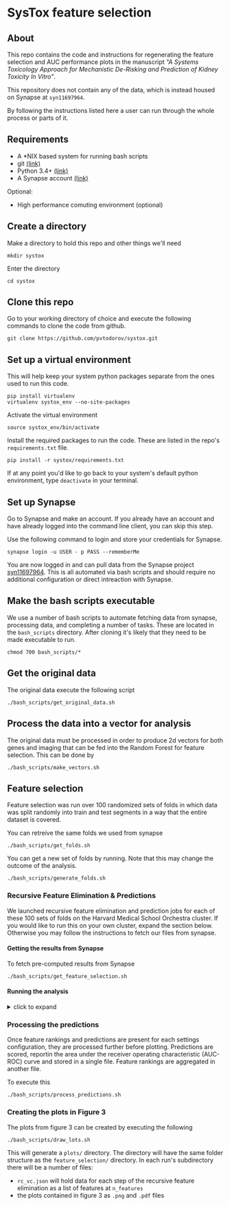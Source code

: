 # SysTox feature selection

## About
This repo contains the code and instructions for regenerating the feature selection and AUC performance plots in the manuscript *"A Systems Toxicology Approach for Mechanistic De-Risking and Prediction of Kidney Toxicity In Vitro"*.

This repository does not contain any of the data, which is instead housed on Synapse at `syn11697964`.

By following the instructions listed here a user can run through the whole process or parts of it.

## Requirements

* A *NIX based system for running bash scripts
* git [(link)](https://git-scm.com/book/en/v2/Getting-Started-Installing-Git)
* Python 3.4+ [(link)](https://www.python.org/downloads/)
* A Synapse account [(link)](http://docs.synapse.org/articles/getting_started.html)

Optional:
* High performance comuting environment (optional)

## Create a directory
Make a directory to hold this repo and other things we'll need

```
mkdir systox
```

Enter the directory
```
cd systox
```

## Clone this repo

Go to your working directory of choice and execute the following commands to clone the code from github.

```
git clone https://github.com/pvtodorov/systox.git
```

## Set up a virtual environment
This will help keep your system python packages separate from the ones used to run this code.

```
pip install virtualenv
virtualenv systox_env --no-site-packages
```

Activate the virtual environment
```
source systox_env/bin/activate
```
Install the required packages to run the code. These are listed in the repo's `requirements.txt` file.
```
pip install -r systox/requirements.txt
```

If at any point you'd like to go back to your system's default python environment, type `deactivate` in your terminal.


## Set up Synapse
Go to Synapse and make an account. If you already have an account and have already logged into the command line client, you can skip this step.

Use the following command to login and store your credentials for Synapse.
```
synapse login -u USER - p PASS --rememberMe
```
You are now logged in and can pull data from the Synapse project [syn11697964](https://www.synapse.org/#!Synapse:syn11697964). This is all automated via bash scripts and should require no additional configuration or direct intreaction with Synapse.


## Make the bash scripts executable
We use a number of bash scripts to automate fetching data from synapse, processing data, and completing a number of tasks. These are located in the `bash_scripts` directory. After cloning it's likely that they need to be made executable to run.
```
chmod 700 bash_scripts/*
```


## Get the original data
The original data execute the following script
```
./bash_scripts/get_original_data.sh
```

## Process the data into a vector for analysis
The original data must be processed in order to produce 2d vectors for both genes and imaging that can be fed into the Random Forest for feature selection. This can be done by
```
./bash_scripts/make_vectors.sh
```

## Feature selection
Feature selection was run over 100 randomized sets of folds in which data was split randomly into train and test segments in a way that the entire dataset is covered.

You can retreive the same folds we used from synapse
```
./bash_scripts/get_folds.sh
```

You can get a new set of folds by running. Note that this may change the outcome of the analysis.
```
./bash_scripts/generate_folds.sh
```

### Recursive Feature Elimination & Predictions

We launched recursive feature elimination and prediction jobs for each of these 100 sets of folds on the Harvard Medical School Orchestra cluster. If you would like to run this on your own cluster, expand the section below. Otherwise you may follow the instructions to fetch our files from synapse.

#### Getting the results from Synapse
To fetch pre-computed results from Synapse 
```
./bash_scripts/get_feature_selection.sh
```

#### Running the analysis
<details>
<summary>
click to expand
</summary>

##### get the settings files
Fetch the files from synapse by:
```
./bash_scripts/get_settings.sh
```
###### list of settings files
```
run_settings/01_genes_NORMAL_settings.json
run_settings/01_genes_NORMAL_scrambled_settings.json
run_settings/01_imaging_NORMAL_settings.json
run_settings/01_imaging_NORMAL_scrambled_settings.json
```  
##### feature selection Python script
```
python scripts/feature_select.py <settings file> <fold number>
```
##### predictions Python script
```
python scripts/predict.py <settings file> <fold number>
```

* The fold numbers must be an array from 0-99
</details>

### Processing the predictions

Once feature rankings and predictions are present for each settings configuration, they are processed further before plotting. Predictions are scored, reportin the area under the receiver operating characteristic (AUC-ROC) curve and stored in a single file. Feature rankings are aggregated in another file.

To execute this
```
./bash_scripts/process_predictions.sh
```


### Creating the plots in Figure 3
The plots from figure 3 can be created by executing the following
```
./bash_scripts/draw_lots.sh
```
This will generate a `plots/` directory. The directory will have the same folder structure as the `feature_selection/` directory. In each run's subdirectory there will be a number of files:

- `rc_vc.json` will hold data for each step of the recursive feature elimination as a list of features at `n_features`
- the plots contained in figure 3 as `.png` and `.pdf` files
